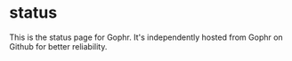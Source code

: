 # status
This is the status page for Gophr. It's independently hosted from Gophr on Github for better reliability.
